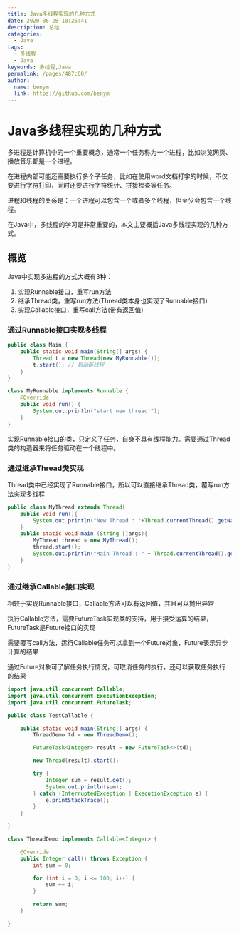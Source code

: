 ```yaml
---
title: Java多线程实现的几种方式
date: 2020-06-28 10:25:41
description: 总结
categories: 
  - Java
tags: 
  - 多线程
  - Java
keywords: 多线程,Java
permalink: /pages/487c60/
author: 
  name: benym
  link: https://github.com/benym
---
```


# Java多线程实现的几种方式

多进程是计算机中的一个重要概念，通常一个任务称为一个进程，比如浏览网页、播放音乐都是一个进程。

在进程内部可能还需要执行多个子任务，比如在使用word文档打字的时候，不仅要进行字符打印，同时还要进行字符统计、拼接检查等任务。

进程和线程的关系是：一个进程可以包含一个或者多个线程，但至少会包含一个线程。

在Java中，多线程的学习是非常重要的，本文主要概括Java多线程实现的几种方式。

## 概览

Java中实现多进程的方式大概有3种：

1. 实现Runnable接口，重写run方法
2. 继承Thread类，重写run方法(Thread类本身也实现了Runnable接口)
3. 实现Callable接口，重写call方法(带有返回值)

### 通过Runnable接口实现多线程

```java
public class Main {
    public static void main(String[] args) {
        Thread t = new Thread(new MyRunnable());
        t.start(); // 启动新线程
    }
}

class MyRunnable implements Runnable {
    @Override
    public void run() {
        System.out.println("start new thread!");
    }
}

```

实现Runnable接口的类，只定义了任务，自身不具有线程能力。需要通过Thread类的构造器来将任务驱动在一个线程中。

### 通过继承Thread类实现

Thread类中已经实现了Runnable接口，所以可以直接继承Thread类，覆写run方法实现多线程

```java
public class MyThread extends Thread{
    public void run(){
        System.out.println("New Thread : "+Thread.currentThread().getName());
    }
    public static void main (String []args){
        MyThread thread = new MyThread();
        thread.start();
        System.out.println("Main Thread : " + Thread.currentThread().getName());
    }
}
```

### 通过继承Callable接口实现

相较于实现Runnable接口，Callable方法可以有返回值，并且可以抛出异常

执行Callable方法，需要FutureTask实现类的支持，用于接受运算的结果，FutureTask是Future接口的实现

需要覆写call方法，运行Callable任务可以拿到一个Future对象，Future表示异步计算的结果

通过Future对象可了解任务执行情况，可取消任务的执行，还可以获取任务执行的结果

```java
import java.util.concurrent.Callable;
import java.util.concurrent.ExecutionException;
import java.util.concurrent.FutureTask;

public class TestCallable {

    public static void main(String[] args) {
        ThreadDemo td = new ThreadDemo();

        FutureTask<Integer> result = new FutureTask<>(td);

        new Thread(result).start();

        try {
            Integer sum = result.get();
            System.out.println(sum);
        } catch (InterruptedException | ExecutionException e) {
            e.printStackTrace();
        }
    }

}

class ThreadDemo implements Callable<Integer> {

    @Override
    public Integer call() throws Exception {
        int sum = 0;

        for (int i = 0; i <= 100; i++) {
            sum += i;
        }

        return sum;
    }

}
```



